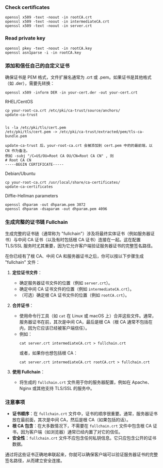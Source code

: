 ### Check certificates
```
openssl x509 -text -noout -in rootCA.crt
openssl x509 -text -noout -in intermediateCA.crt
openssl x509 -text -noout -in server.crt
```
### Read private key
```
openssl pkey -text -noout -in rootCA.key
openssl asn1parse -i -in rootCA.key
```



### 添加和信任自己的自定义证书
确保证书是 PEM 格式，文件扩展名通常为 .crt 或 .pem。如果证书是其他格式（如 .der），需要先转换：
```
openssl x509 -inform DER -in your-cert.der -out your-cert.crt
```

RHEL/CentOS
```
cp your-root-ca.crt /etc/pki/ca-trust/source/anchors/
update-ca-trust


ls -la /etc/pki/tls/cert.pem
/etc/pki/tls/cert.pem -> /etc/pki/ca-trust/extracted/pem/tls-ca-bundle.pem

update-ca-trust 后，your-root-ca.crt 会被添加到 cert.pem 中的的最前端，以 CN 作为备注。
例如 -subj "/C=US/OU=Root CA OU/CN=Root CA CN" , 则
# Root CA CN
-----BEGIN CERTIFICATE-----
```

Debian/Ubuntu
```
cp your-root-ca.crt /usr/local/share/ca-certificates/
update-ca-certificates
```

Diffie-Hellman parameters
```
openssl dhparam -out dhparam.pem 3072
openssl dhparam -dsaparam -out dhparam.pem 4096
```

### 生成完整的证书链 Fullchain
生成完整的证书链（通常称为 "fullchain"）涉及将最终实体证书（例如服务器证书）与中间 CA 证书（以及有时包括根 CA 证书）连接在一起。这在配置 TLS/SSL 服务时尤其重要，因为它允许客户端验证服务器证书的完整签名路径。

在你已经有了根 CA、中间 CA 和服务器证书之后，你可以按以下步骤生成 "fullchain" 文件：

1. **定位证书文件**：
   - 确定服务器证书文件的位置（例如 `server.crt`）。
   - 确定中间 CA 证书文件的位置（例如 `intermediateCA.crt`）。
   - （可选）确定根 CA 证书文件的位置（例如 `rootCA.crt`）。

2. **合并证书**：
   - 使用命令行工具（如 `cat` 在 Linux 或 macOS 上）合并这些文件。通常，服务器证书在前，其次是中间 CA，最后是根 CA（根 CA 通常不包括在内，因为它应该已经被客户端信任）。
   - 例如：
     ```
     cat server.crt intermediateCA.crt > fullchain.crt
     ```
     或者，如果你也想包括根 CA：
     ```
     cat server.crt intermediateCA.crt rootCA.crt > fullchain.crt
     ```

3. **使用 Fullchain**：
   - 将生成的 `fullchain.crt` 文件用于你的服务器配置，例如在 Apache、Nginx 或其他支持 TLS/SSL 的服务中。

### 注意事项

- **证书顺序**：在 `fullchain.crt` 文件中，证书的顺序很重要。通常，服务器证书放在最前面，其次是中间 CA，然后是根 CA（如果包括的话）。
- **根 CA 包含**：在大多数情况下，不需要在 `fullchain.crt` 文件中包含根 CA 证书，因为客户端（如浏览器）通常已经内置了对它的信任。
- **安全性**：`fullchain.crt` 文件不应包含任何私钥信息。它只应包含公开的证书数据。

通过将这些证书正确地串联起来，你就可以确保客户端可以验证服务器证书的完整签名路径，从而建立安全连接。

